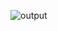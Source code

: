 
![output](https://user-images.githubusercontent.com/110768656/235835302-cad63071-61bc-47d3-bdd3-dae3009d65ac.png)
